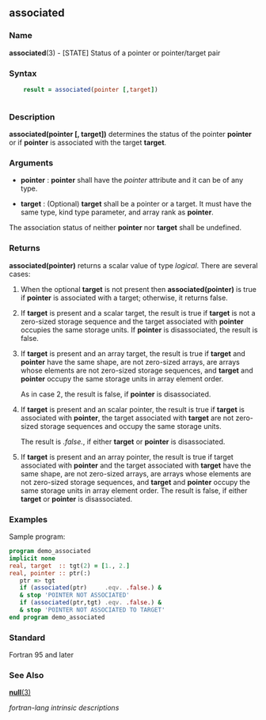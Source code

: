 ## associated

### **Name**

**associated**(3) - \[STATE\] Status of a pointer or pointer/target pair

### **Syntax**
```fortran
    result = associated(pointer [,target])
```
```fortran
```
### **Description**

**associated(pointer \[, target\])** determines the status of the
pointer **pointer** or if **pointer** is associated with the target **target**.

### **Arguments**

- **pointer**
  : **pointer** shall have the _pointer_ attribute and it can be of any type.

- **target**
  : (Optional) **target** shall be a pointer or a target. It must have the
  same type, kind type parameter, and array rank as **pointer**.

The association status of neither **pointer** nor **target** shall be undefined.

### **Returns**

**associated(pointer)** returns a scalar value of type _logical_.
There are several cases:

1.  When the optional **target** is not present then **associated(pointer)**
    is true if **pointer** is associated with a target; otherwise, it
    returns false.

2.  If **target** is present and a scalar target, the result is true if
    **target** is not a zero-sized storage sequence and the target
    associated with **pointer** occupies the same storage units. If **pointer**
    is disassociated, the result is false.

3.  If **target** is present and an array target, the result is true if
    **target** and **pointer** have the same shape, are not zero-sized arrays,
    are arrays whose elements are not zero-sized storage sequences, and
    **target** and **pointer** occupy the same storage units in array element
    order.

    As in case 2, the result is false, if **pointer** is disassociated.

4.  If **target** is present and an scalar pointer, the result is true if
    **target** is associated with **pointer**, the target associated with **target**
    are not zero-sized storage sequences and occupy the same storage
    units.

    The result is _.false._, if either **target** or **pointer** is disassociated.

5.  If **target** is present and an array pointer, the result is true if
    target associated with **pointer** and the target associated with **target**
    have the same shape, are not zero-sized arrays, are arrays whose
    elements are not zero-sized storage sequences, and **target** and
    **pointer** occupy the same storage units in array element order. The
    result is false, if either **target** or **pointer** is disassociated.

### **Examples**

Sample program:

```fortran
program demo_associated
implicit none
real, target  :: tgt(2) = [1., 2.]
real, pointer :: ptr(:)
   ptr => tgt
   if (associated(ptr)     .eqv. .false.) &
   & stop 'POINTER NOT ASSOCIATED'
   if (associated(ptr,tgt) .eqv. .false.) &
   & stop 'POINTER NOT ASSOCIATED TO TARGET'
end program demo_associated
```

### **Standard**

Fortran 95 and later

### **See Also**

[**null**(3)](#null)

 _fortran-lang intrinsic descriptions_
